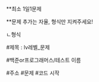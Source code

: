 **최소 1일1문제

**문제 추가는 자율, 형식만 지켜주세요!

ㄴ형식

  #제목 : lv레벨_문제
  
  #백준or프로그래머스/테스트 이름 
  
  #주소
  #문제
  #코드 시작


